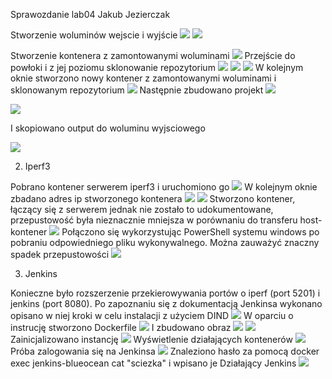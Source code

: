 Sprawozdanie lab04
Jakub Jezierczak




Stworzenie woluminów wejscie i wyjście
![](https://github.com/InzynieriaOprogramowaniaAGH/MDO2022_S/blob/JJ400051/ITE/GCL03/JJ400051/Lab04/1.PNG)
![](https://github.com/InzynieriaOprogramowaniaAGH/MDO2022_S/blob/JJ400051/ITE/GCL03/JJ400051/Lab04/2.PNG)

Stworzenie kontenera z zamontowanymi woluminami
![](https://github.com/InzynieriaOprogramowaniaAGH/MDO2022_S/blob/JJ400051/ITE/GCL03/JJ400051/Lab04/3.PNG)
Przejście do powłoki i z jej poziomu sklonowanie repozytorium
![](https://github.com/InzynieriaOprogramowaniaAGH/MDO2022_S/blob/JJ400051/ITE/GCL03/JJ400051/Lab04/4.PNG)
![](https://github.com/InzynieriaOprogramowaniaAGH/MDO2022_S/blob/JJ400051/ITE/GCL03/JJ400051/Lab04/6.PNG)
![](https://github.com/InzynieriaOprogramowaniaAGH/MDO2022_S/blob/JJ400051/ITE/GCL03/JJ400051/Lab04/7.PNG)
W kolejnym oknie stworzono nowy kontener z zamontowanymi woluminami i sklonowanym repozytorium
![](https://github.com/InzynieriaOprogramowaniaAGH/MDO2022_S/blob/JJ400051/ITE/GCL03/JJ400051/Lab04/9.PNG)
Następnie zbudowano projekt
![](https://github.com/InzynieriaOprogramowaniaAGH/MDO2022_S/blob/JJ400051/ITE/GCL03/JJ400051/Lab04/10.PNG)

![](https://github.com/InzynieriaOprogramowaniaAGH/MDO2022_S/blob/JJ400051/ITE/GCL03/JJ400051/Lab04/11.PNG)

I skopiowano output do woluminu wyjsciowego

![](https://github.com/InzynieriaOprogramowaniaAGH/MDO2022_S/blob/JJ400051/ITE/GCL03/JJ400051/Lab04/12.PNG)

2. Iperf3

Pobrano kontener  serwerem iperf3 i uruchomiono go
![](https://github.com/InzynieriaOprogramowaniaAGH/MDO2022_S/blob/JJ400051/ITE/GCL03/JJ400051/Lab04/13.PNG)
W kolejnym oknie zbadano adres ip stworzonego kontenera 
![](https://github.com/InzynieriaOprogramowaniaAGH/MDO2022_S/blob/JJ400051/ITE/GCL03/JJ400051/Lab04/14.PNG)
![](https://github.com/InzynieriaOprogramowaniaAGH/MDO2022_S/blob/JJ400051/ITE/GCL03/JJ400051/Lab04/15.PNG)
Stworzono kontener, łączący się z serwerem jednak nie zostało to udokumentowane, przepustowość była nieznacznie mniejsza w porównaniu do transferu host-kontener
![](https://github.com/InzynieriaOprogramowaniaAGH/MDO2022_S/blob/JJ400051/ITE/GCL03/JJ400051/Lab04/16.PNG)
Połączono się wykorzystując PowerShell systemu windows po pobraniu odpowiedniego pliku wykonywalnego. Można zauważyć znaczny spadek przepustowości
![](https://github.com/InzynieriaOprogramowaniaAGH/MDO2022_S/blob/JJ400051/ITE/GCL03/JJ400051/Lab04/17.PNG)

3. Jenkins

Konieczne było rozszerzenie przekierowywania portów o iperf (port 5201) i jenkins (port 8080).
Po zapoznaniu się z dokumentacją Jenkinsa wykonano opisano w niej kroki w celu instalacji z użyciem DIND
![](https://github.com/InzynieriaOprogramowaniaAGH/MDO2022_S/blob/JJ400051/ITE/GCL03/JJ400051/Lab04/18.PNG)
W oparciu o instrucję stworzono Dockerfile
![](https://github.com/InzynieriaOprogramowaniaAGH/MDO2022_S/blob/JJ400051/ITE/GCL03/JJ400051/Lab04/19.PNG)
I zbudowano obraz
![](https://github.com/InzynieriaOprogramowaniaAGH/MDO2022_S/blob/JJ400051/ITE/GCL03/JJ400051/Lab04/20.PNG)
![](https://github.com/InzynieriaOprogramowaniaAGH/MDO2022_S/blob/JJ400051/ITE/GCL03/JJ400051/Lab04/21.PNG)
Zainicjalizowano instancję 
![](https://github.com/InzynieriaOprogramowaniaAGH/MDO2022_S/blob/JJ400051/ITE/GCL03/JJ400051/Lab04/22.PNG)
Wyświetlenie działających kontenerów
![](https://github.com/InzynieriaOprogramowaniaAGH/MDO2022_S/blob/JJ400051/ITE/GCL03/JJ400051/Lab04/23.PNG)
Próba zalogowania się na Jenkinsa 
![](https://github.com/InzynieriaOprogramowaniaAGH/MDO2022_S/blob/JJ400051/ITE/GCL03/JJ400051/Lab04/24.PNG)
Znaleziono hasło za pomocą docker exec jenkins-blueocean cat "sciezka" i wpisano je
Działający Jenkins 
![](https://github.com/InzynieriaOprogramowaniaAGH/MDO2022_S/blob/JJ400051/ITE/GCL03/JJ400051/Lab04/26.PNG)
